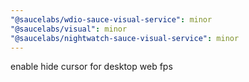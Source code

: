 ```yaml
---
"@saucelabs/wdio-sauce-visual-service": minor
"@saucelabs/visual": minor
"@saucelabs/nightwatch-sauce-visual-service": minor
---
```


enable hide cursor for desktop web fps
